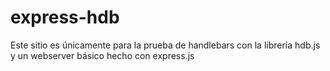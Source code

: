 # express-hdb

Este sitio es únicamente para la prueba de handlebars con la librería hdb.js y un webserver básico hecho con express.js


